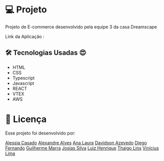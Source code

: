 
# 💻 Projeto

Projeto  de E-commerce desenvolvido pela equipe 3 da casa  Dreamscape

Link da Aplicação :  

## 🛠 Tecnologias Usadas :heart_eyes:

- HTML
- CSS
- Typescript
- Javascript
- REACT
- VTEX
- AWS

# 📝 Licença

Esse projeto foi desenvolvido por:

[Alessia Casado](https://www.linkedin.com/in/alessia-casado/)
[Alexandre Alves](https://www.linkedin.com/in/marcos-vinicius-lima/)
[Ana Laura](https://www.linkedin.com/in/marcos-vinicius-lima/)
[Davidson Azevedo](https://www.linkedin.com/in/marcos-vinicius-lima/)
[Diego Fernando](https://www.linkedin.com/in/marcos-vinicius-lima/)
[Guilherme Marra](https://www.linkedin.com/in/marcos-vinicius-lima/)
[Josias Silva](https://www.linkedin.com/in/marcos-vinicius-lima/)
[Luiz Henrique](https://www.linkedin.com/in/luiz-henrique-rosa-siqueira-7413a422a/)
[Thaigo Lins](https://www.linkedin.com/in/marcos-vinicius-lima/)
[Vinicius Lima](https://www.linkedin.com/in/marcos-vinicius-lima/)